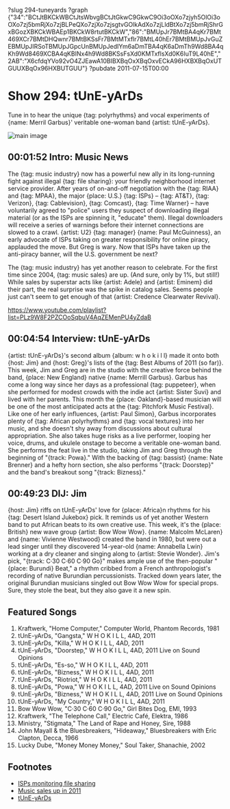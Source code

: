 ?slug 294-tuneyards
?graph {"34":"BCtJtBKCkWBCtJtsWbvgBCtJtGkwC9GkwC9Oi3oOXo7zjyh5OlOi3oOXo7zj5bmRjXo7zjBLPeQXo7zjXo7zjsgtvGOlkAdXo7zjLldBtXo7zj5bmRjShrGxBGozXBKCkWBAEp1BKCkW8rtutBKCkW","86":"BMUpJr7BMtBA4qKr7BMt469XCr7BMtDHQwnr7BMtBKSsFr7BMtMTxflr7BMtL40hEr7BMtBMUpJvGuZEBMUpJIRSoTBMUpJGpcUnBMUpJedIYm6aDmTBA4qK6aDmTh9Wd8BA4qKh9Wd8469XCBA4qKBINx4h9Wd8BKSsFsXd0KMTxflsXd0K6IuT9L40hE","2AB":"X6cfdqYVo92vO4ZJEawA10BIBXBqOxXBqOxvECkA96HXBXBqOxUTGUUXBqOx96HXBUTGUU"}
?pubdate 2011-07-15T00:00

# Show 294: tUnE-yArDs
Tune in to hear the unique {tag: polyrhythms} and vocal experiments of {name:  Merril Garbus}' veritable one-woman band {artist: tUnE-yArDs}. 

![main image](https://static.soundopinions.org/images/2011/tuneyards.jpg)

## 00:01:52 Intro: Music News
The {tag: music industry} now has a powerful new ally in its long-running fight against illegal {tag: file sharing}: your friendly neighborhood internet service provider. After years of on-and-off negotiation with the {tag: RIAA} and {tag: MPAA}, the major {place: U.S.} {tag: ISPs} – {tag: AT&T}, {tag: Verizon}, {tag: Cablevision}, {tag: Comcast}, {tag: Time Warner} – have voluntarily agreed to "police" users they suspect of downloading illegal material (or as the ISPs are spinning it, "educate" them). Illegal downloaders will receive a series of warnings before their internet connections are slowed to a crawl. {artist: U2} {tag: manager} {name: Paul McGuinness}, an early advocate of ISPs taking on greater responsibility for online piracy, applauded the move. But Greg is wary. Now that ISPs have taken up the anti-piracy banner, will the U.S. government be next?

The {tag: music industry} has yet another reason to celebrate. For the first time since 2004, {tag: music sales} are up. (And sure, only by 1%, but still!) While sales by superstar acts like {artist: Adele} and {artist: Eminem} did their part, the real surprise was the spike in catalog sales. Seems people just can't seem to get enough of that {artist: Credence Clearwater Revival}.

https://www.youtube.com/playlist?list=PLz9W8F2PZCOoSqbuV4AqZEMenPU4yZdaB

## 00:04:54  Interview: tUnE-yArDs
{artist: tUnE-yArDs}'s second album {album: w h o k i l l} made it onto both {host: Jim} and {host: Greg}'s lists of the {tag: Best Albums of 2011 (so far)}. This week, Jim and Greg are in the studio with the creative force behind the band, {place: New England} native {name: Merrill Garbus}. Garbus has come a long way since her days as a professional {tag: puppeteer}, when she performed for modest crowds with the indie act {artist: Sister Suvi} and lived with her parents. This month the {place: Oakland}-based musician will be one of the most anticipated acts at the {tag: Pitchfork Music Festival}. Like one of her early influences, {artist: Paul Simon}, Garbus incorporates plenty of {tag: African polyrhythms} and {tag: vocal textures} into her music, and she doesn't shy away from discussions about cultural appropriation. She also takes huge risks as a live performer, looping her voice, drums, and ukulele onstage to become a veritable one-woman band. She performs the feat live in the studio, taking Jim and Greg through the beginning of "{track: Powa}." With the backing of {tag: bassist} {name: Nate Brenner} and a hefty horn section, she also performs "{track: Doorstep}" and the band's breakout song "{track: Bizness}." 

## 00:49:23 DIJ: Jim
{host: Jim} riffs on tUnE-yArDs' love for {place: Africa}n rhythms for his {tag: Desert Island Jukebox} pick. It reminds us of yet another Western band to put African beats to its own creative use. This week, it's the {place: British} new wave group {artist: Bow Wow Wow}. {name: Malcolm McLaren} and {name: Vivienne Westwood} created the band in 1980, but were out a lead singer until they discovered 14-year-old {name: Annabella Lwin} working at a dry cleaner and singing along to {artist: Stevie Wonder}. Jim's pick, "{track: C·30 C·60 C·90 Go}" makes ample use of the then-popular "{place: Burundi} Beat," a rhythm cribbed from a French anthropologist's recording of native Burundian percussionists. Tracked down years later, the original Burundian musicians singled out Bow Wow Wow for special props. Sure, they stole the beat, but they also gave it a new spin.


## Featured Songs
1. Kraftwerk, "Home Computer," Computer World, Phantom Records, 1981
2. tUnE-yArDs, "Gangsta," W H O K I L L, 4AD, 2011
3. tUnE-yArDs, "Killa," W H O K I L L, 4AD, 2011
4. tUnE-yArDs, "Doorstep," W H O K I L L, 4AD, 2011 Live on Sound Opinions
5. tUnE-yArDs, "Es-so," W H O K I L L, 4AD, 2011
6. tUnE-yArDs, "Bizness," W H O K I L L, 4AD, 2011
7. tUnE-yArDs, "Riotriot," W H O K I L L, 4AD, 2011
8. tUnE-yArDs, "Powa," W H O K I L L, 4AD, 2011 Live on Sound Opinions
9. tUnE-yArDs, "Bizness," W H O K I L L, 4AD, 2011 Live on Sound Opinions
10. tUnE-yArDs, "My Country," W H O K I L L, 4AD, 2011
11. Bow Wow Wow, "C·30 C·60 C·90 Go," Girl Bites Dog, EMI, 1993
12. Kraftwerk, "The Telephone Call," Electric Café, Elektra, 1986
13. Ministry, "Stigmata," The Land of Rape and Honey, Sire, 1988
14. John Mayall & the Bluesbreakers, "Hideaway," Bluesbreakers with Eric Clapton, Decca, 1966
15. Lucky Dube, "Money Money Money," Soul Taker, Shanachie, 2002


## Footnotes
- [ISPs monitoring file sharing](http://www.wired.com/2012/10/isp-file-sharing-monitoring/)
- [Music sales up in 2011](http://www.nielsen.com/us/en/insights/news/2011/cue-the-music-driven-by-digital-music-sales-up-in-2011.html)
- [tUnE-yArDs](http://tune-yards.com/)
